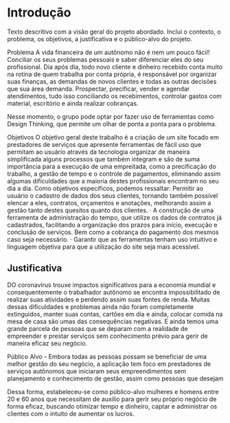 # Introdução

Texto descritivo com a visão geral do projeto abordado. Inclui o contexto, o problema, os objetivos, a justificativa e o público-alvo do projeto.

Problema 
 A vida financeira de um autônomo não é nem um pouco fácil! Conciliar os seus problemas pessoais e saber diferenciar eles do seu profissional. Dia após dia, todo novo cliente e dinheiro recebido conta muito na rotina de quem trabalha por conta própria,  é responsável por organizar suas finanças, as demandas de novos clientes e todas as outras decisões que sua área demanda. Prospectar, precificar, vender e agendar atendimentos, tudo isso conciliando os recebimentos,  controlar gastos com material, escritório e ainda realizar cobranças.


Nesse momento, o grupo pode optar por fazer uso  de ferramentas como Design Thinking, que permite um olhar de ponta a ponta para o problema.


Objetivos 
O objetivo geral deste trabalho é a criação de um site focado em prestadores de serviços que apresente ferramentas de fácil uso que permitam ao usuário através da tecnologia organizar de maneira simplificada alguns processos que também integram e são de suma importância para a execução de uma empreitada, como a precificação do trabalho, a gestão de tempo e o controle de pagamentos, eliminando assim algumas dificuldades que a maioria destes profissionais encontram no seu dia a dia.
Como objetivos específicos, podemos ressaltar:
Permitir ao usuário o cadastro de dados dos seus clientes, tornando também possível elencar a eles, contratos, orçamentos e anotações, melhorando assim a gestão tanto destes quesitos quanto dos clientes.
·         A construção de uma ferramenta de administração do tempo, que utilize os dados de contratos já cadastrados, facilitando a organização dos prazos para início, execução e conclusão de serviços. Bem como a cobrança do pagamento dos mesmos caso seja necessário.
·         Garantir que as ferramentas tenham uso intuitivo e linguagem objetiva para que a utilização do site seja mais acessível.


## Justificativa

DO coronavírus trouxe impactos significativos para a economia mundial e consequentemente o trabalhador autônomo se encontra impossibilitado de realizar suas atividades e perdendo assim suas fontes de renda. Muitas dessas dificuldades e problemas ainda não foram completamente extinguidos, manter suas contas, cartões em dia e ainda, colocar comida na mesa de casa são umas das consequências negativas. E ainda temos uma grande parcela de pessoas que se deparam com a realidade de empreender e prestar serviços sem conhecimento prévio para gerir de maneira eficaz seu negócio.


Público Alvo -
Embora todas as pessoas possam se beneficiar de uma melhor gestão do seu negócio, a aplicação tem foco em prestadores de serviços autônomos que iniciaram seus empreendimentos sem planejamento e conhecimento de gestão, assim como  pessoas que desejam 

Dessa forma, estabeleceu-se como público-alvo mulheres e homens entre 20 e 60 anos que necessitam de auxílio para gerir seu próprio negócio de forma eficaz, buscando otimizar tempo e dinheiro, captar e administrar os clientes com o intuito de aumentar os lucros.

